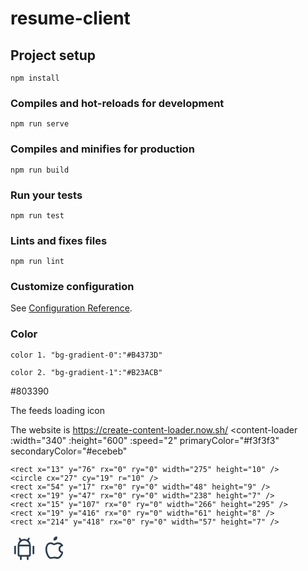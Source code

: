 # resume-client

## Project setup
```
npm install
```

### Compiles and hot-reloads for development
```
npm run serve
```

### Compiles and minifies for production
```
npm run build
```

### Run your tests
```
npm run test
```

### Lints and fixes files
```
npm run lint
```

### Customize configuration
See [Configuration Reference](https://cli.vuejs.org/config/).

### Color
```
color 1. "bg-gradient-0":"#B4373D"

```

```
color 2. "bg-gradient-1":"#B23ACB"
```

#803390

The feeds loading icon

The website is https://create-content-loader.now.sh/
 <content-loader
    :width="340"
    :height="600"
    :speed="2"
    primaryColor="#f3f3f3"
    secondaryColor="#ecebeb"
  >
    <rect x="13" y="76" rx="0" ry="0" width="275" height="10" /> 
    <circle cx="27" cy="19" r="10" /> 
    <rect x="54" y="17" rx="0" ry="0" width="48" height="9" /> 
    <rect x="19" y="47" rx="0" ry="0" width="238" height="7" /> 
    <rect x="15" y="107" rx="0" ry="0" width="266" height="295" /> 
    <rect x="19" y="416" rx="0" ry="0" width="61" height="8" /> 
    <rect x="214" y="418" rx="0" ry="0" width="57" height="7" />
  </content-loader>


  <svg xmlns="http://www.w3.org/2000/svg" class="icon icon-tabler icon-tabler-brand-android" width="44" height="44" viewBox="0 0 24 24" stroke-width="1.5" stroke="#2c3e50" fill="none" stroke-linecap="round" stroke-linejoin="round">
  <path stroke="none" d="M0 0h24v24H0z"/>
  <line x1="4" y1="10" x2="4" y2="16" />
  <line x1="20" y1="10" x2="20" y2="16" />
  <path d="M7 9h10v8a1 1 0 0 1 -1 1h-8a1 1 0 0 1 -1 -1v-8a5 5 0 0 1 10 0" />
  <line x1="8" y1="3" x2="9" y2="5" />
  <line x1="16" y1="3" x2="15" y2="5" />
  <line x1="9" y1="18" x2="9" y2="21" />
  <line x1="15" y1="18" x2="15" y2="21" />
</svg>



<svg xmlns="http://www.w3.org/2000/svg" class="icon icon-tabler icon-tabler-brand-apple" width="44" height="44" viewBox="0 0 24 24" stroke-width="1.5" stroke="#2c3e50" fill="none" stroke-linecap="round" stroke-linejoin="round">
  <path stroke="none" d="M0 0h24v24H0z"/>
  <path d="M9 7c-3 0-4 3-4 5.5 0 3 2 7.5 4 7.5 1.088-.046 1.679-.5 3-.5 1.312 0 1.5.5 3 .5s4-3 4-5c-.028-.01-2.472-.403-2.5-3-.019-2.17 2.416-2.954 2.5-3-1.023-1.492-2.951-1.963-3.5-2-1.433-.111-2.83 1-3.5 1-.68 0-1.9-1-3-1z" />
  <path d="M12 4a2 2 0 0 0 2 -2a2 2 0 0 0 -2 2" />
</svg>